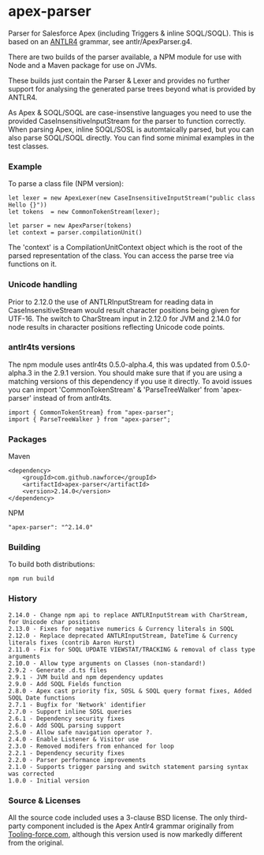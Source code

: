 apex-parser
===========

Parser for Salesforce Apex (including Triggers & inline SOQL/SOQL). This is based on an [ANTLR4](https://www.antlr.org/) grammar, see antlr/ApexParser.g4. 

There are two builds of the parser available, a NPM module for use with Node and a Maven package for use on JVMs.

These builds just contain the Parser & Lexer and provides no further support for analysing the generated parse trees beyond what is provided by ANTLR4. 

As Apex & SOQL/SOQL are case-insenstive languages you need to use the provided CaseInsensitiveInputStream for the parser to function correctly. When parsing Apex, inline SOQL/SOSL is automtaically parsed, but you can also parse SOQL/SOQL directly. You can find some minimal examples in the test classes. 

### Example
To parse a class file (NPM version):

    let lexer = new ApexLexer(new CaseInsensitiveInputStream("public class Hello {}"))
    let tokens  = new CommonTokenStream(lexer);

    let parser = new ApexParser(tokens)
    let context = parser.compilationUnit()

The 'context' is a CompilationUnitContext object which is the root of the parsed representation of the class. You can access the parse tree via functions on it.

### Unicode handling
Prior to 2.12.0 the use of ANTLRInputStream for reading data in CaseInsensitiveStream would result character positions being given for UTF-16. The switch to CharStream input in 2.12.0 for JVM and 2.14.0 for node results in character positions reflecting Unicode code points. 

### antlr4ts versions

The npm module uses antlr4ts 0.5.0-alpha.4, this was updated from 0.5.0-alpha.3 in the 2.9.1 version. You should make
sure that if you are using a matching versions of this dependency if you use it directly. To avoid issues you can 
import 'CommonTokenStream' & 'ParseTreeWalker' from 'apex-parser' instead of from antlr4ts.

    import { CommonTokenStream} from "apex-parser";
    import { ParseTreeWalker } from "apex-parser";

### Packages

Maven

    <dependency>
        <groupId>com.github.nawforce</groupId>
        <artifactId>apex-parser</artifactId>
        <version>2.14.0</version>
    </dependency>

NPM

    "apex-parser": "^2.14.0"

### Building
To build both distributions:

    npm run build

### History
    2.14.0 - Change npm api to replace ANTLRInputStream with CharStream, for Unicode char positions  
    2.13.0 - Fixes for negative numerics & Currency literals in SOQL 
    2.12.0 - Replace deprecated ANTLRInputStream, DateTime & Currency literals fixes (contrib Aaron Hurst) 
    2.11.0 - Fix for SOQL UPDATE VIEWSTAT/TRACKING & removal of class type arguments
    2.10.0 - Allow type arguments on Classes (non-standard!)
    2.9.2 - Generate .d.ts files 
    2.9.1 - JVM build and npm dependency updates
    2.9.0 - Add SOQL Fields function
    2.8.0 - Apex cast priority fix, SOSL & SOQL query format fixes, Added SOQL Date functions 
    2.7.1 - Bugfix for 'Network' identifier
    2.7.0 - Support inline SOSL queries
    2.6.1 - Dependency security fixes
    2.6.0 - Add SOQL parsing support
    2.5.0 - Allow safe navigation operator ?.
    2.4.0 - Enable Listener & Visitor use
    2.3.0 - Removed modifers from enhanced for loop
    2.2.1 - Dependency security fixes
    2.2.0 - Parser performance improvements
    2.1.0 - Supports trigger parsing and switch statement parsing syntax was corrected
    1.0.0 - Initial version

### Source & Licenses

All the source code included uses a 3-clause BSD license. The only third-party component included is the Apex Antlr4 grammar originally from [Tooling-force.com](https://github.com/neowit/tooling-force.com), although this version used is now markedly different from the original.  
